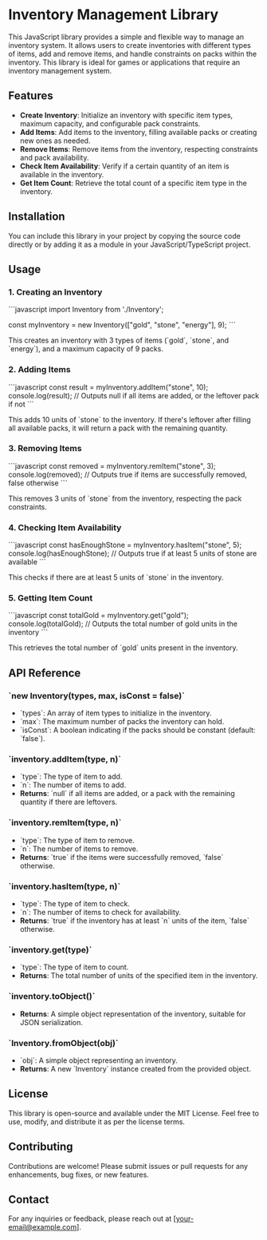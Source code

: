 
# Inventory Management Library

This JavaScript library provides a simple and flexible way to manage an inventory system. It allows users to create inventories with different types of items, add and remove items, and handle constraints on packs within the inventory. This library is ideal for games or applications that require an inventory management system.

## Features

- **Create Inventory**: Initialize an inventory with specific item types, maximum capacity, and configurable pack constraints.
- **Add Items**: Add items to the inventory, filling available packs or creating new ones as needed.
- **Remove Items**: Remove items from the inventory, respecting constraints and pack availability.
- **Check Item Availability**: Verify if a certain quantity of an item is available in the inventory.
- **Get Item Count**: Retrieve the total count of a specific item type in the inventory.

## Installation

You can include this library in your project by copying the source code directly or by adding it as a module in your JavaScript/TypeScript project.

## Usage

### 1. Creating an Inventory

\`\`\`javascript
import Inventory from './Inventory';

const myInventory = new Inventory(["gold", "stone", "energy"], 9);
\`\`\`

This creates an inventory with 3 types of items (\`gold\`, \`stone\`, and \`energy\`), and a maximum capacity of 9 packs.

### 2. Adding Items

\`\`\`javascript
const result = myInventory.addItem("stone", 10);
console.log(result); // Outputs null if all items are added, or the leftover pack if not
\`\`\`

This adds 10 units of \`stone\` to the inventory. If there's leftover after filling all available packs, it will return a pack with the remaining quantity.

### 3. Removing Items

\`\`\`javascript
const removed = myInventory.remItem("stone", 3);
console.log(removed); // Outputs true if items are successfully removed, false otherwise
\`\`\`

This removes 3 units of \`stone\` from the inventory, respecting the pack constraints.

### 4. Checking Item Availability

\`\`\`javascript
const hasEnoughStone = myInventory.hasItem("stone", 5);
console.log(hasEnoughStone); // Outputs true if at least 5 units of stone are available
\`\`\`

This checks if there are at least 5 units of \`stone\` in the inventory.

### 5. Getting Item Count

\`\`\`javascript
const totalGold = myInventory.get("gold");
console.log(totalGold); // Outputs the total number of gold units in the inventory
\`\`\`

This retrieves the total number of \`gold\` units present in the inventory.

## API Reference

### \`new Inventory(types, max, isConst = false)\`

- \`types\`: An array of item types to initialize in the inventory.
- \`max\`: The maximum number of packs the inventory can hold.
- \`isConst\`: A boolean indicating if the packs should be constant (default: \`false\`).

### \`inventory.addItem(type, n)\`

- \`type\`: The type of item to add.
- \`n\`: The number of items to add.
- **Returns**: \`null\` if all items are added, or a pack with the remaining quantity if there are leftovers.

### \`inventory.remItem(type, n)\`

- \`type\`: The type of item to remove.
- \`n\`: The number of items to remove.
- **Returns**: \`true\` if the items were successfully removed, \`false\` otherwise.

### \`inventory.hasItem(type, n)\`

- \`type\`: The type of item to check.
- \`n\`: The number of items to check for availability.
- **Returns**: \`true\` if the inventory has at least \`n\` units of the item, \`false\` otherwise.

### \`inventory.get(type)\`

- \`type\`: The type of item to count.
- **Returns**: The total number of units of the specified item in the inventory.

### \`inventory.toObject()\`

- **Returns**: A simple object representation of the inventory, suitable for JSON serialization.

### \`Inventory.fromObject(obj)\`

- \`obj\`: A simple object representing an inventory.
- **Returns**: A new \`Inventory\` instance created from the provided object.

## License

This library is open-source and available under the MIT License. Feel free to use, modify, and distribute it as per the license terms.

## Contributing

Contributions are welcome! Please submit issues or pull requests for any enhancements, bug fixes, or new features.

## Contact

For any inquiries or feedback, please reach out at [your-email@example.com].
